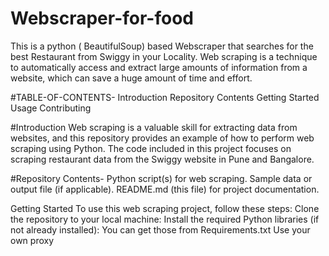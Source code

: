 # Webscraper-for-food
This is a python ( BeautifulSoup) based Webscraper that searches for the best Restaurant from Swiggy in your Locality.
Web scraping is a technique to automatically access and extract large amounts of information from a website, which can save a huge amount of time and effort.

#TABLE-OF-CONTENTS-
Introduction
Repository Contents
Getting Started
Usage
Contributing


#Introduction
Web scraping is a valuable skill for extracting data from websites, and this repository provides an example of how to perform web scraping using Python. The code included in this project focuses on scraping restaurant data from the Swiggy website in Pune and Bangalore.

#Repository Contents-
Python script(s) for web scraping.
Sample data or output file (if applicable).
README.md (this file) for project documentation.


Getting Started
To use this web scraping project, follow these steps:
Clone the repository to your local machine:
Install the required Python libraries (if not already installed): You can get those from Requirements.txt
Use your own proxy 
